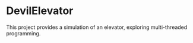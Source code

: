 DevilElevator
=============

This project provides a simulation of an elevator, exploring multi-threaded programming.
